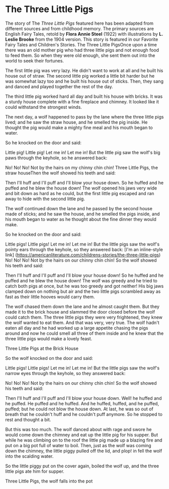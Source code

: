 # The Three Little Pigs
The story of The *Three Little Pigs* featured here has been adapted from different sources and from childhood memory. The primary sources are English Fairy Tales, retold by **Flora Annie Steel** (1922) with illustrations by **L. Leslie Brooke** from the 1904 version. This story is featured in our Favorite Fairy Tales and Children's Stories.
The Three Little PigsOnce upon a time there was an old mother pig who had three little pigs and not enough food to feed them. So when they were old enough, she sent them out into the world to seek their fortunes.

The first little pig was very lazy. He didn't want to work at all and he built his house out of straw. The second little pig worked a little bit harder but he was somewhat lazy too and he built his house out of sticks. Then, they sang and danced and played together the rest of the day.

The third little pig worked hard all day and built his house with bricks. It was a sturdy house complete with a fine fireplace and chimney. It looked like it could withstand the strongest winds.

The next day, a wolf happened to pass by the lane where the three little pigs lived; and he saw the straw house, and he smelled the pig inside. He thought the pig would make a mighty fine meal and his mouth began to water.

So he knocked on the door and said:

  Little pig! Little pig!
  Let me in! Let me in!
But the little pig saw the wolf's big paws through the keyhole, so he answered back:

  No! No! No! 
  Not by the hairs on my chinny chin chin!
Three Little Pigs, the straw houseThen the wolf showed his teeth and said:

  Then I'll huff 
  and I'll puff 
  and I'll blow your house down.
So he huffed and he puffed and he blew the house down! The wolf opened his jaws very wide and bit down as hard as he could, but the first little pig escaped and ran away to hide with the second little pig.

The wolf continued down the lane and he passed by the second house made of sticks; and he saw the house, and he smelled the pigs inside, and his mouth began to water as he thought about the fine dinner they would make.

So he knocked on the door and said:

  Little pigs! Little pigs!
  Let me in! Let me in!
But the little pigs saw the wolf's pointy ears through the keyhole, so they answered back:
[I'm an inline-style link] (https://americanliterature.com/childrens-stories/the-three-little-pigs)
  No! No! No!
  Not by the hairs on our chinny chin chin!
So the wolf showed his teeth and said:

  Then I'll huff 
  and I'll puff 
  and I'll blow your house down!
So he huffed and he puffed and he blew the house down! The wolf was greedy and he tried to catch both pigs at once, but he was too greedy and got neither! His big jaws clamped down on nothing but air and the two little pigs scrambled away as fast as their little hooves would carry them.

The wolf chased them down the lane and he almost caught them. But they made it to the brick house and slammed the door closed before the wolf could catch them. The three little pigs they were very frightened, they knew the wolf wanted to eat them. And that was very, very true. The wolf hadn't eaten all day and he had worked up a large appetite chasing the pigs around and now he could smell all three of them inside and he knew that the three little pigs would make a lovely feast.

Three Little Pigs at the Brick House

So the wolf knocked on the door and said:

  Little pigs! Little pigs!
  Let me in! Let me in!
But the little pigs saw the wolf's narrow eyes through the keyhole, so they answered back:

  No! No! No! 
  Not by the hairs on our chinny chin chin!
So the wolf showed his teeth and said:

  Then I'll huff 
  and I'll puff 
  and I'll blow your house down.
Well! he huffed and he puffed. He puffed and he huffed. And he huffed, huffed, and he puffed, puffed; but he could not blow the house down. At last, he was so out of breath that he couldn't huff and he couldn't puff anymore. So he stopped to rest and thought a bit.

But this was too much. The wolf danced about with rage and swore he would come down the chimney and eat up the little pig for his supper. But while he was climbing on to the roof the little pig made up a blazing fire and put on a big pot full of water to boil. Then, just as the wolf was coming down the chimney, the little piggy pulled off the lid, and plop! in fell the wolf into the scalding water.

So the little piggy put on the cover again, boiled the wolf up, and the three little pigs ate him for supper.

Three Little Pigs, the wolf falls into the pot
